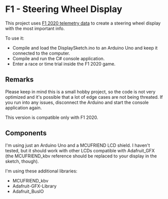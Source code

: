 # F1 - Steering Wheel Display

This project uses [F1 2020 telemetry data](https://forums.codemasters.com/topic/50942-f1-2020-udp-specification/) to create a steering wheel display with the most important info.

To use it:
- Compile and load the DisplaySketch.ino to an Arduino Uno and keep it connected to the computer.
- Compile and run the C# console application.
- Enter a race or time trial inside the F1 2020 game.

## Remarks

Please keep in mind this is a small hobby project, so the code is not very optimized and it's possible that a lot of edge cases are not being threated. If you run into any issues, disconnect the Arduino and start the console application again. 

This version is compatible only with F1 2020.

## Components

I'm using just an Arduino Uno and a MCUFRIEND LCD shield. I haven't tested, but it should work with other LCDs compatible with Adafruit_GFX (the MCUFRIEND_kbv reference should be replaced to your display in the sketch, though).

I'm using these additional libraries:

- MCUFRIEND_kbv
- Adafruit-GFX-Library
- Adafruit_BusIO
